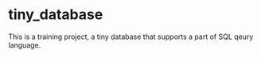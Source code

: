 tiny_database
=============

This is a training project, a tiny database that supports a part of SQL qeury language.
